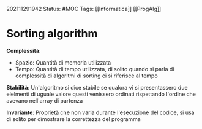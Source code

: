 202111291942
Status: #MOC
Tags: [[Informatica]] [[ProgAlg]]

# Sorting algorithm

**Complessità**:
- Spazio: Quantità di memoria utilizzata 
- Tempo: Quantità di tempo utilizzata, di solito quando si parla di complessità di algoritmi di sorting ci si riferisce al tempo

**Stabilità**: Un'algoritmo si dice stabile se qualora vi si presentassero due elelmenti di uguale valore questi venissero ordinati rispettando l'ordine che avevano nell'array di partenza

**Invariante**: Proprietà che non varia durante l'esecuzione del codice, si usa di solito per dimostrare la correttezza del programma 